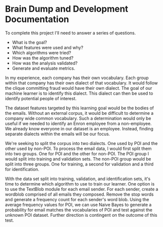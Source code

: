 # Brain Dump and Development Documentation

To complete this project I'll need to answer a series of questions.  

* What is the goal?
* What features were used and why?
* Which algorithms were tried?
* How was the algorithm tuned?
* How was the analysis validated?
* Generate and evaluate metrics.

In my experience, each company has their own vocabulary. Each group within that company has their own dialect of that vocabulary. It would follow the clique committing fraud would have their own dialect. The goal of our machine learner is to identify this dialect. This dialect can then be used to identify potential people of interest.  

The dataset features targeted by this learning goal would be the bodies of the emails. Without an external corpus, it would be difficult to determine a company wide common vocabulary. Such a determination would only be useful if we needed to identify an Enron employee from a non-employee. We already know everyone in our dataset is an employee. Instead, finding separate dialects within the emails will be our focus.  

We're seeking to split the corpus into two dialects. One used by POI and the other used by non-POI. To process the email data, I would first split them into two groups. One for POI and the other for non-POI. The POI group I would split into training and validation sets. The non-POI group would be split into three groups. One for training, a second for validation and a third for identification.  

With the data set split into training, validation, and identification sets, it's time to determine which algorithm to use to train our learner. One option is to use the TextBlob module for each email sender. For each sender, create a wordblob comprised of all emails they composed. Remove the stop words and generate a frequency count for each sender's word blob. Using the average frequency values for POI, we can use Naive Bayes to generate a probability for email matches the vocabularies of POI and test against the unknown POI dataset. Further direction is contingent on the outcome of this test.  
